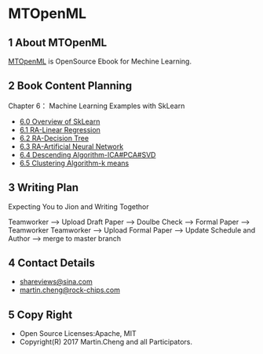 # MTOpenML

## 1 About MTOpenML
[MTOpenML](https://github.com/MTMediaDev/MTOpenML) is OpenSource Ebook for  Mechine  Learning.

## 2 Book Content Planning

Chapter 6： Machine Learning Examples with SkLearn
* [6.0 Overview of SkLearn](book-open-ml-en/6-ml-sklearn/60-ml-sklearn.md)
* [6.1 RA-Linear Regression](book-open-ml-en/6-ml-sklearn/61-ml-linear-regression.md)
* [6.2 RA-Decision Tree](book-open-ml-en/6-ml-sklearn/62-ml-regression-decision-tree.md)
* [6.3 RA-Artificial Neural Network](book-open-ml-en/6-ml-sklearn/63-ml-regression-ann.md)
* [6.4 Descending Algorithm-ICA#PCA#SVD](book-open-ml-en/6-ml-sklearn/64-ml-dimension-reduced.md)
* [6.5 Clustering Algorithm-k means](book-open-ml-en/6-ml-sklearn/65-ml-k-means.md)

## 3 Writing Plan
Expecting You to Jion and Writing Togethor

Teamworker --> Upload Draft Paper  --> Doulbe Check --> Formal Paper -->  Teamworker
Teamworker --> Upload Formal Paper --> Update Schedule and Author --> merge to master branch

## 4 Contact Details
* shareviews@sina.com
* martin.cheng@rock-chips.com

## 5 Copy Right
* Open Source Licenses:Apache, MIT
* Copyright(R) 2017 Martin.Cheng and all Participators.
